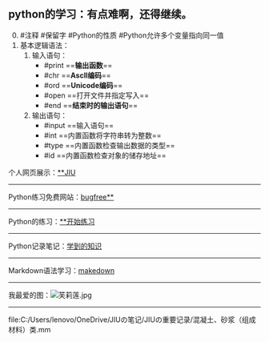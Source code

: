 ## python的学习：有点难啊，还得继续。
0. #注释 #保留字 #Python的性质 #Python允许多个变量指向同一值 
1. 基本逻辑语法：  
	1. 输入语句：
		- #print 
			==**输出函数**==
		- #chr
			==**Ascll编码**==
		- #ord
			==**Unicode编码**==  
		- #open 
			==打开文件并指定写入==
		- #end
			==**结束时的输出语句**==
	2. 输出语句：
		- #input 
			==输入语句==
		- #int 
			==内置函数将字符串转为整数==
		- #type 
			==内置函数检查输出数据的类型==
		- #id 
			==内置函数检查对象的储存地址==

个人网页展示：[**JIU](https:/JIU.rovn.ink "这个套用的是模板，之后一定要自己做一个")
***
Python练习免费网站：[bugfree**](https:/bugfree.cc)
***
Python的练习：[**开始练习](Python练习.py)
*******
Python记录笔记：[学到的知识](Python记录笔记)
***
Markdown语法学习：[makedown](https://markdown.com.cn/basic-syntax/ "忘记怎么用就来看看吧")
***
我最爱的图：![芙莉莲.jpg](https://s2.loli.net/2024/03/22/5Htxku4WoQgXRBN.jpg)
***
file:C:/Users/lenovo/OneDrive/JIUの笔记/JIUの重要记录/混凝土、砂浆（组成材料）类.mm
